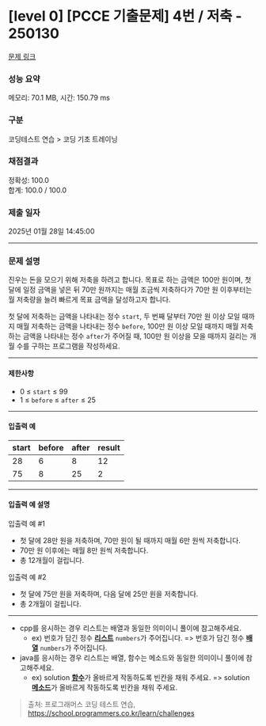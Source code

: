# [level 0] [PCCE 기출문제] 4번 / 저축 - 250130

[문제 링크](https://school.programmers.co.kr/learn/courses/30/lessons/340208?language=java)

### 성능 요약

메모리: 70.1 MB, 시간: 150.79 ms

### 구분

코딩테스트 연습 > 코딩 기초 트레이닝

### 채점결과

정확성: 100.0  
합계: 100.0 / 100.0

### 제출 일자

2025년 01월 28일 14:45:00

---

### 문제 설명

<p>진우는 돈을 모으기 위해 저축을 하려고 합니다. 목표로 하는 금액은 100만 원이며, 첫 달에 일정 금액을 넣은 뒤 70만 원까지는 매월 조금씩 저축하다가 70만 원 이후부터는 월 저축량을 늘려 빠르게 목표 금액을 달성하고자 합니다.</p>

<p>첫 달에 저축하는 금액을 나타내는 정수 <code>start</code>, 두 번째 달부터 70만 원 이상 모일 때까지 매월 저축하는 금액을 나타내는 정수 <code>before</code>, 100만 원 이상 모일 때까지 매월 저축하는 금액을 나타내는 정수 <code>after</code>가 주어질 때, 100만 원 이상을 모을 때까지 걸리는 개월 수를 구하는 프로그램을 작성하세요.</p>

<hr>

<h4>제한사항</h4>

<ul>
<li>0 ≤ <code>start</code> ≤ 99</li>
<li>1 ≤ <code>before</code> ≤ <code>after</code> ≤ 25</li>
</ul>

<hr>

<h4>입출력 예</h4>
<table class="table">
        <thead><tr>
<th>start</th>
<th>before</th>
<th>after</th>
<th>result</th>
</tr>
</thead>
        <tbody><tr>
<td>28</td>
<td>6</td>
<td>8</td>
<td>12</td>
</tr>
<tr>
<td>75</td>
<td>8</td>
<td>25</td>
<td>2</td>
</tr>
</tbody>
      </table>
<hr>

<h4>입출력 예 설명</h4>

<p>입출력 예 #1</p>

<ul>
<li>첫 달에 28만 원을 저축하며, 70만 원이 될 때까지 매월 6만 원씩 저축합니다.</li>
<li>70만 원 이후에는 매월 8만 원씩 저축합니다.</li>
<li>총 12개월이 걸립니다.</li>
</ul>

<p>입출력 예 #2</p>

<ul>
<li>첫 달에 75만 원을 저축하며, 다음 달에 25만 원을 저축합니다.</li>
<li>총 2개월이 걸립니다.</li>
</ul>

<hr>

<ul>
<li>cpp를 응시하는 경우 리스트는 배열과 동일한 의미이니 풀이에 참고해주세요.

<ul>
<li>ex) 번호가 담긴 정수 <u><strong>리스트</strong></u> <code>numbers</code>가 주어집니다. =&gt; 번호가 담긴 정수 <u><strong>배열</strong></u> <code>numbers</code>가 주어집니다.</li>
</ul></li>
<li>java를 응시하는 경우 리스트는 배열, 함수는 메소드와 동일한 의미이니 풀이에 참고해주세요.

<ul>
<li>ex) solution <u><strong>함수</strong></u>가 올바르게 작동하도록 빈칸을 채워 주세요. =&gt; solution <u><strong>메소드</strong></u>가 올바르게 작동하도록 빈칸을 채워 주세요.</li>
</ul></li>
</ul>

> 출처: 프로그래머스 코딩 테스트 연습, https://school.programmers.co.kr/learn/challenges
